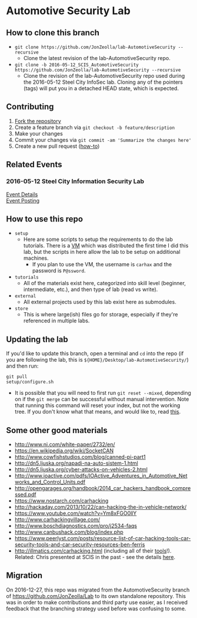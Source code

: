 # Automotive Security Lab

## How to clone this branch
* `git clone https://github.com/JonZeolla/lab-AutomotiveSecurity --recursive`
  * Clone the latest revision of the lab-AutomotiveSecurity repo.
* `git clone -b 2016-05-12_SCIS_AutomotiveSecurity https://github.com/JonZeolla/lab-AutomotiveSecurity --recursive`
  * Clone the revision of the lab-AutomotiveSecurity repo used during the 2016-05-12 Steel City InfoSec lab.  Cloning any of the pointers (tags) will put you in a detached HEAD state, which is expected.

## Contributing
1. [Fork the repository](https://github.com/jonzeolla/lab-AutomotiveSecurity/fork)
1. Create a feature branch via `git checkout -b feature/description`
1. Make your changes
1. Commit your changes via `git commit -am 'Summarize the changes here'`
1. Create a new pull request ([how-to](https://help.github.com/articles/creating-a-pull-request/))

## Related Events
### 2016-05-12 Steel City Information Security Lab
[Event Details](http://www.meetup.com/Steel-City-InfoSec/boards/thread/49839423)  
[Event Posting](http://www.meetup.com/Steel-City-InfoSec/events/226195653/)

## How to use this repo
* `setup`  
  * Here are some scripts to setup the requirements to do the lab tutorials.  There is a [VM](https://drive.google.com/open?id=0B2NDLONqoOuTRFJvY0g0dU5RZWc) which was distributed the first time I did this lab, but the scripts in here allow the lab to be setup on additional machines.  
    * If you plan to use the VM, the username is `carhax` and the password is `P@ssword`.  
* `tutorials`  
  * All of the materials exist here, categorized into skill level (beginner, intermediate, etc.), and then type of lab (read vs write).  
* `external`  
  * All external projects used by this lab exist here as submodules.  
* `store`  
  * This is where large(ish) files go for storage, especially if they're referenced in multiple labs.  

## Updating the lab
If you'd like to update this branch, open a terminal and `cd` into the repo (if you are following the lab, this is `${HOME}/Desktop/lab-AutomotiveSecurity/`) and then run:
```
git pull
setup/configure.sh
```
 * It is possible that you will need to first run `git reset --mixed`, depending on if the `git merge` can be successful without manual intervention.  Note that running this command will reset your index, but not the working tree.  If you don't know what that means, and would like to, read [this](https://git-scm.com/docs/git-reset).

## Some other good materials  
* http://www.ni.com/white-paper/2732/en/  
* https://en.wikipedia.org/wiki/SocketCAN  
* http://www.cowfishstudios.com/blog/canned-pi-part1  
* http://dn5.ljuska.org/napadi-na-auto-sistem-1.html  
* http://dn5.ljuska.org/cyber-attacks-on-vehicles-2.html  
* http://www.ioactive.com/pdfs/IOActive_Adventures_in_Automotive_Networks_and_Control_Units.pdf  
* http://opengarages.org/handbook/2014_car_hackers_handbook_compressed.pdf  
* https://www.nostarch.com/carhacking  
* http://hackaday.com/2013/10/22/can-hacking-the-in-vehicle-network/  
* https://www.youtube.com/watch?v=Ym8xFGO0llY  
* http://www.carhackingvillage.com/  
* http://www.boschdiagnostics.com/pro/j2534-faqs  
* http://www.canbushack.com/blog/index.php  
* https://www.peerlyst.com/posts/resource-list-of-car-hacking-tools-car-security-tools-and-car-security-resources-ben-ferris
* http://illmatics.com/carhacking.html (including all of their [tools](http://illmatics.com/content.zip)!).  Related:  Chris presented at SCIS in the past - see the details [here](https://www.meetup.com/Steel-City-InfoSec/messages/boards/thread/39866542).

## Migration
On 2016-12-27, this repo was migrated from the AutomotiveSecurity branch of https://github.com/JonZeolla/Lab to its own standalone repository.  This was in order to make contributions and third party use easier, as I received feedback that the branching strategy used before was confusing to some.
